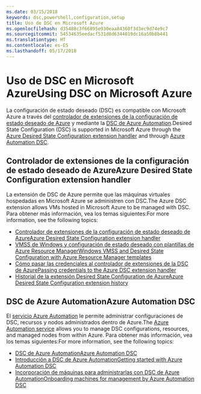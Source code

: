 ```yaml
---
ms.date: 03/15/2018
keywords: dsc,powershell,configuration,setup
title: Uso de DSC en Microsoft Azure
ms.openlocfilehash: d35488c3f66895e930eaa84360f3d3ec9d74e9c7
ms.sourcegitcommit: 54534635eedacf531d8d6344019dc16a50b8b441
ms.translationtype: HT
ms.contentlocale: es-ES
ms.lasthandoff: 05/17/2018
---
```

# <a name="using-dsc-on-microsoft-azure"></a><span data-ttu-id="1a26f-103">Uso de DSC en Microsoft Azure</span><span class="sxs-lookup"><span data-stu-id="1a26f-103">Using DSC on Microsoft Azure</span></span>

<span data-ttu-id="1a26f-104">La configuración de estado deseado (DSC) es compatible con Microsoft Azure a través del [controlador de extensiones de la configuración de estado deseado de Azure](/azure/virtual-machines/virtual-machines-windows-extensions-dsc-overview) y mediante la [DSC de Azure Automation](/azure/automation/automation-dsc-overview).</span><span class="sxs-lookup"><span data-stu-id="1a26f-104">Desired State Configuration (DSC) is supported in Microsoft Azure through the [Azure Desired State Configuration extension handler](/azure/virtual-machines/virtual-machines-windows-extensions-dsc-overview) and through [Azure Automation DSC](/azure/automation/automation-dsc-overview).</span></span>

## <a name="azure-desired-state-configuration-extension-handler"></a><span data-ttu-id="1a26f-105">Controlador de extensiones de la configuración de estado deseado de Azure</span><span class="sxs-lookup"><span data-stu-id="1a26f-105">Azure Desired State Configuration extension handler</span></span>

<span data-ttu-id="1a26f-106">La extensión de DSC de Azure permite que las máquinas virtuales hospedadas en Microsoft Azure se administren con DSC.</span><span class="sxs-lookup"><span data-stu-id="1a26f-106">The Azure DSC extension allows VMs hosted in Microsoft Azure to be managed with DSC.</span></span>
<span data-ttu-id="1a26f-107">Para obtener más información, vea los temas siguientes:</span><span class="sxs-lookup"><span data-stu-id="1a26f-107">For more information, see the following topics:</span></span>

- [<span data-ttu-id="1a26f-108">Controlador de extensiones de la configuración de estado deseado de Azure</span><span class="sxs-lookup"><span data-stu-id="1a26f-108">Azure Desired State Configuration extension handler</span></span>](/azure/virtual-machines/virtual-machines-windows-extensions-dsc-overview)
- [<span data-ttu-id="1a26f-109">VMSS de Windows y configuración de estado deseado con plantillas de Azure Resource Manager</span><span class="sxs-lookup"><span data-stu-id="1a26f-109">Windows VMSS and Desired State Configuration with Azure Resource Manager templates</span></span>](/azure/virtual-machines/virtual-machines-windows-extensions-dsc-template)
- [<span data-ttu-id="1a26f-110">Cómo pasar las credenciales al controlador de extensiones de la DSC de Azure</span><span class="sxs-lookup"><span data-stu-id="1a26f-110">Passing credentials to the Azure DSC extension handler</span></span>](/azure/virtual-machines/virtual-machines-windows-extensions-dsc-credentials)
- [<span data-ttu-id="1a26f-111">Historial de la extensión Desired State Configuration de Azure</span><span class="sxs-lookup"><span data-stu-id="1a26f-111">Azure Desired State Configuration extension history</span></span>](azureDscexthistory.md)

## <a name="azure-automation-dsc"></a><span data-ttu-id="1a26f-112">DSC de Azure Automation</span><span class="sxs-lookup"><span data-stu-id="1a26f-112">Azure Automation DSC</span></span>

<span data-ttu-id="1a26f-113">El [servicio Azure Automation](https://azure.microsoft.com/services/automation/) le permite administrar configuraciones de DSC, recursos y nodos administrados dentro de Azure.</span><span class="sxs-lookup"><span data-stu-id="1a26f-113">The [Azure Automation service](https://azure.microsoft.com/services/automation/) allows you to manage DSC configurations, resources, and managed nodes from within Azure.</span></span> <span data-ttu-id="1a26f-114">Para obtener más información, vea los temas siguientes:</span><span class="sxs-lookup"><span data-stu-id="1a26f-114">For more information, see the following topics:</span></span>

- [<span data-ttu-id="1a26f-115">DSC de Azure Automation</span><span class="sxs-lookup"><span data-stu-id="1a26f-115">Azure Automation DSC</span></span>](/azure/automation/automation-dsc-overview)
- [<span data-ttu-id="1a26f-116">Introducción a DSC de Azure Automation</span><span class="sxs-lookup"><span data-stu-id="1a26f-116">Getting started with Azure Automation DSC</span></span>](/azure/automation/automation-dsc-getting-started)
- [<span data-ttu-id="1a26f-117">Incorporación de máquinas para administrarlas con DSC de Azure Automation</span><span class="sxs-lookup"><span data-stu-id="1a26f-117">Onboarding machines for management by Azure Automation DSC</span></span>](/azure/automation/automation-dsc-onboarding)